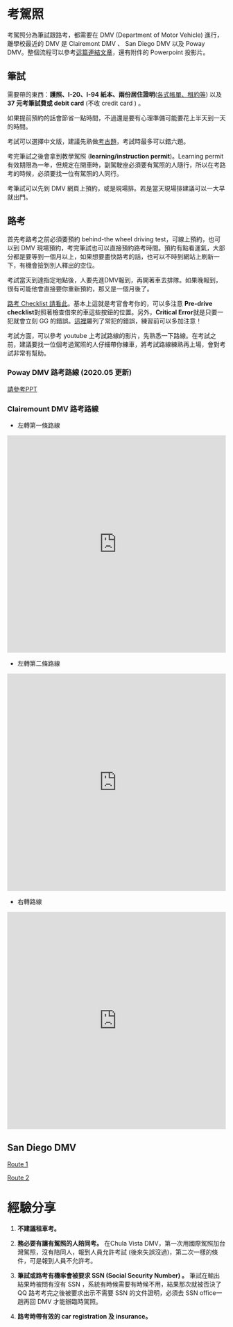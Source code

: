 # 考駕照

考駕照分為筆試跟路考，都需要在 DMV (Department of Motor Vehicle) 進行，離學校最近的 DMV 是 Clairemont DMV 、 San Diego DMV 以及 Poway DMV。整個流程可以參考[這篇連結文章](https://www.facebook.com/groups/13591139149/10151810813429150/)，還有附件的 Powerpoint 投影片。

## 筆試

需要帶的東西：**護照、I-20、I-94 紙本、兩份居住證明**([各式帳單、租約等](https://www.dmv.ca.gov/portal/wcm/connect/a34dbefd-c615-4c07-a271-b135850de9d1/residency_docslist.pdf?MOD=AJPERES&&CVID=)) 以及 **37 元考筆試費或 debit card** (不收 credit card ) 。

如果提前預約的話會節省一點時間，不過還是要有心理準備可能要花上半天到一天的時間。

考試可以選擇中文版，建議先熟做[考古題](http://www.ccyp.com/TRAFFIC/)，考試時最多可以錯六題。

考完筆試之後會拿到教學駕照 (**learning/instruction permit**)。Learning permit 有效期限為一年，但規定在開車時，副駕駛座必須要有駕照的人隨行，所以在考路考的時候，必須要找一位有駕照的人同行。

考筆試可以先到 DMV 網頁上預約，或是現場排。若是當天現場排建議可以一大早就出門。



## 路考

首先考路考之前必須要預約 behind-the wheel driving test，可線上預約，也可以到 DMV 現場預約，考完筆試也可以直接預約路考時間。預約有點看運氣，大部分都是要等到一個月以上，如果想要盡快路考的話，也可以不時到網站上刷新一下，有機會撿到別人釋出的空位。

考試當天到達指定地點後，人要先進DMV報到，再開著車去排隊。如果晚報到，很有可能他會直接要你重新預約，那又是一個月後了。


[路考 Checklist 請看此](http://www.teendrivingschool.com/DRIVING-TEST-FORM.JPG)。基本上這就是考官會考你的，可以多注意 **Pre-drive checklist**對照著檢查借來的車這些按鈕的位置。另外，**Critical Error**就是只要一犯就會立刻 GG 的錯誤。[這裡](https://www.guruin.com/articles/1286)羅列了常犯的錯誤，練習前可以多加注意！

考試方面，可以參考 youtube 上考試路線的影片，先熟悉一下路線。在考試之前，建議要找一位個考過駕照的人仔細帶你練車，將考試路線練熟再上場，會對考試非常有幫助。

### Poway DMV 路考路線 (2020.05 更新)

[請參考PPT](https://drive.google.com/file/d/1nxVeixLQDd_0PJmoNdmbguJEZQ7Xn9GU/view?usp=sharing)

### Clairemount DMV 路考路線

* 左轉第一條路線

<iframe src="https://www.google.com/maps/embed?pb=!1m48!1m12!1m3!1d6705.244328627417!2d-117.19067072043838!3d32.82877482382555!2m3!1f0!2f0!3f0!3m2!1i1024!2i768!4f13.1!4m33!3e0!4m3!3m2!1d32.8238456!2d-117.1818369!4m3!3m2!1d32.8229852!2d-117.1838957!4m3!3m2!1d32.8344293!2d-117.1947356!4m3!3m2!1d32.8343275!2d-117.17872919999999!4m3!3m2!1d32.8276767!2d-117.17795989999999!4m3!3m2!1d32.825030399999996!2d-117.17993519999999!4m3!3m2!1d32.825274199999996!2d-117.1829855!4m3!3m2!1d32.823989499999996!2d-117.1829777!5e0!3m2!1szh-TW!2sus!4v1560498124067!5m2!1szh-TW!2sus" width="100%" height="500" frameborder="0" style="border:0" allowfullscreen></iframe>

* 左轉第二條路線

<iframe src="https://www.google.com/maps/embed?pb=!1m48!1m12!1m3!1d6705.244328627415!2d-117.18989287043834!3d32.828774823825604!2m3!1f0!2f0!3f0!3m2!1i1024!2i768!4f13.1!4m33!3e0!4m3!3m2!1d32.8238456!2d-117.1818369!4m3!3m2!1d32.8229852!2d-117.1838957!4m3!3m2!1d32.828452!2d-117.1930666!4m3!3m2!1d32.8343275!2d-117.17872919999999!4m3!3m2!1d32.8276767!2d-117.17795989999999!4m3!3m2!1d32.825030399999996!2d-117.17993519999999!4m3!3m2!1d32.825274199999996!2d-117.1829855!4m3!3m2!1d32.823989499999996!2d-117.1829777!5e0!3m2!1szh-TW!2sus!4v1560498435996!5m2!1szh-TW!2sus" width="100%" height="500" frameborder="0" style="border:0" allowfullscreen></iframe>

* 右轉路線

<iframe src="https://www.google.com/maps/embed?pb=!1m56!1m12!1m3!1d6705.781386343574!2d-117.18558597043875!3d32.82166107383416!2m3!1f0!2f0!3f0!3m2!1i1024!2i768!4f13.1!4m41!3e0!4m3!3m2!1d32.8238409!2d-117.181837!4m3!3m2!1d32.8217382!2d-117.17585899999999!4m3!3m2!1d32.8181234!2d-117.1775978!4m3!3m2!1d32.8170819!2d-117.17196179999999!4m3!3m2!1d32.8202427!2d-117.1715114!4m3!3m2!1d32.8180846!2d-117.18549019999999!4m3!3m2!1d32.8235151!2d-117.18570799999999!4m3!3m2!1d32.8246549!2d-117.1879986!4m3!3m2!1d32.8260396!2d-117.1908828!4m3!3m2!1d32.8238463!2d-117.18186829999999!5e0!3m2!1szh-TW!2sus!4v1560499425702!5m2!1szh-TW!2sus" width="100%" height="500" frameborder="0" style="border:0" allowfullscreen></iframe>

## San Diego DMV
[Route 1](https://drive.google.com/open?id=1KkDLyk01NTb8ZkrGR9yV3od2SEY4M4pi&usp=sharing)

[Route 2](https://drive.google.com/open?id=1fxqkTmgogGU3nGnq1E8IV7Ia8548u8ZP&usp=sharing)

# 經驗分享

1.  **不建議租車考。**

2.  **務必要有讓有駕照的人陪同考。**
在Chula Vista DMV，第一次用國際駕照加台灣駕照，沒有陪同人，報到人員允許考試 (後來失誤沒過)，第二次一樣的條件，可是報到人員不允許考。

3.  **筆試或路考有機率會被要求 SSN (Social Security Number) 。**
筆試在輸出結果時被問有沒有 SSN ，系統有時候需要有時候不用，結果那次就被否決了QQ
路考考完之後被要求出示不需要 SSN 的文件證明，必須去 SSN office一趟再回 DMV 才能辦臨時駕照。

4.  **路考時帶有效的 car registration 及 insurance。**
